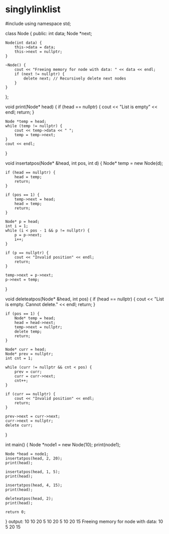 # singlylinklist

#include <iostream>
using namespace std;

class Node {
public:
    int data;
    Node *next;

    Node(int data) {
        this->data = data;
        this->next = nullptr; 
    }

    ~Node() {
        cout << "Freeing memory for node with data: " << data << endl;
        if (next != nullptr) {
            delete next; // Recursively delete next nodes
        }
    }
};

void print(Node* head) {
    if (head == nullptr) {
        cout << "List is empty" << endl;
        return;
    }

    Node *temp = head;
    while (temp != nullptr) {
        cout << temp->data << " ";
        temp = temp->next;
    }
    cout << endl;
}

void insertatpos(Node* &head, int pos, int d) {
    Node* temp = new Node(d);

    if (head == nullptr) {
        head = temp;
        return;
    }

    if (pos == 1) {
        temp->next = head;
        head = temp;
        return;
    }

    Node* p = head;
    int i = 1;
    while (i < pos - 1 && p != nullptr) {
        p = p->next;
        i++;
    }

    if (p == nullptr) {
        cout << "Invalid position" << endl;
        return;
    }

    temp->next = p->next;
    p->next = temp;
}

void deleteatpos(Node* &head, int pos) {
    if (head == nullptr) {
        cout << "List is empty. Cannot delete." << endl;
        return;
    }

    if (pos == 1) {
        Node* temp = head;
        head = head->next;
        temp->next = nullptr;
        delete temp;
        return;
    }

    Node* curr = head;
    Node* prev = nullptr;
    int cnt = 1;

    while (curr != nullptr && cnt < pos) {
        prev = curr;
        curr = curr->next;
        cnt++;
    }

    if (curr == nullptr) {
        cout << "Invalid position" << endl;
        return;
    }

    prev->next = curr->next;
    curr->next = nullptr;
    delete curr;
}

int main() {
    Node *node1 = new Node(10);
    print(node1);

    Node *head = node1;
    insertatpos(head, 2, 20);
    print(head);

    insertatpos(head, 1, 5);
    print(head);

    insertatpos(head, 4, 15);
    print(head);

    deleteatpos(head, 2);
    print(head);

    return 0;
}
output:
10 
10 20 
5 10 20 
5 10 20 15 
Freeing memory for node with data: 10
5 20 15 

